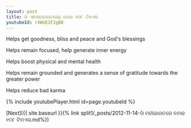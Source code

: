 ```yaml
---
layout: post
title: ଓଁ ଏହାସମବାରତକାୟ ନମାହ ୧୦୮ ଟିମଏସ
youtubeId: rXWUE1F2gB8
---
```

 
 
Helps get goodness, bliss and peace and God's blessings
 
Helps remain focused, help generate inner energy 
 
Helps boost physical and mental health 
 
Helps remain grounded and generates a sense of gratitude towards the greater power 
 
Helps reduce bad karma
 
 
 
 


{% include youtubePlayer.html id=page.youtubeId %}
 
[Next]({{ site.baseurl }}{% link  split1/_posts/2012-11-14-ଓଁ ମହୀଭାରତରେ ନମାହ ୧୦୮ ଟିମଏସ.md%})
 
